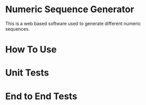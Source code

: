 # Numeric Sequence Generator
This is a web based software used to generate different numeric sequences.

# How To Use

# Unit Tests

# End to End Tests
